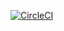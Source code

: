 [![CircleCI](https://dl.circleci.com/status-badge/img/circleci/NgnNPUFMqpNEMSYxGzHmU5/Ffn6kAPPpKkg1XBph8ojEp/tree/main.svg?style=svg)](https://dl.circleci.com/status-badge/redirect/circleci/NgnNPUFMqpNEMSYxGzHmU5/Ffn6kAPPpKkg1XBph8ojEp/tree/main)

